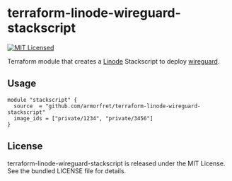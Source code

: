 terraform-linode-wireguard-stackscript
=========

[![MIT Licensed](https://img.shields.io/badge/license-MIT-green.svg)](https://tldrlegal.com/license/mit-license)

Terraform module that creates a [Linode](https://linode.com) Stackscript to deploy [wireguard](https://www.wireguard.com).

## Usage

```
module "stackscript" {
  source  = "github.com/armorfret/terraform-linode-wireguard-stackscript"
  image_ids = ["private/1234", "private/3456"]
}
```

## License

terraform-linode-wireguard-stackscript is released under the MIT License. See the bundled LICENSE file for details.
